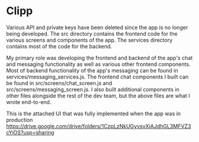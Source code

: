 # Clipp

Various API and private keys have been deleted since the app is no longer being developed. The src directory contains the frontend code for the various screens and components of the app. The services directory contains most of the code for the backend.

My primary role was developing the frontend and backend of the app's chat and messaging functionality as well as various other frontend components. Most of backend functionality of the app's messaging can be found in services/messaging_services.js. The frontend chat components I built can be found in src/screens/chat_screen.js and src/screens/messaging_screen.js. I also built additional components in other files alongside the rest of the dev team, but the above files are what I wrote end-to-end.

This is the attached UI that was fully implemented when the app was in production https://drive.google.com/drive/folders/1CzpLzNkUGyvsvXiAJdhGL3MFVZ3cYiOS?usp=sharing
